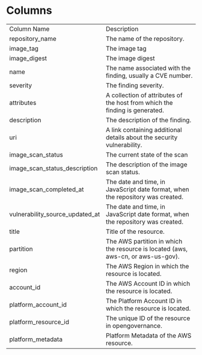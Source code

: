 # Columns  

<table>
	<tr><td>Column Name</td><td>Description</td></tr>
	<tr><td>repository_name</td><td>The name of the repository.</td></tr>
	<tr><td>image_tag</td><td>The image tag</td></tr>
	<tr><td>image_digest</td><td>The image digest</td></tr>
	<tr><td>name</td><td>The name associated with the finding, usually a CVE number.</td></tr>
	<tr><td>severity</td><td>The finding severity.</td></tr>
	<tr><td>attributes</td><td>A collection of attributes of the host from which the finding is generated.</td></tr>
	<tr><td>description</td><td>The description of the finding.</td></tr>
	<tr><td>uri</td><td>A link containing additional details about the security vulnerability.</td></tr>
	<tr><td>image_scan_status</td><td>The current state of the scan</td></tr>
	<tr><td>image_scan_status_description</td><td>The description of the image scan status.</td></tr>
	<tr><td>image_scan_completed_at</td><td>The date and time, in JavaScript date format, when the repository was created.</td></tr>
	<tr><td>vulnerability_source_updated_at</td><td>The date and time, in JavaScript date format, when the repository was created.</td></tr>
	<tr><td>title</td><td>Title of the resource.</td></tr>
	<tr><td>partition</td><td>The AWS partition in which the resource is located (aws, aws-cn, or aws-us-gov).</td></tr>
	<tr><td>region</td><td>The AWS Region in which the resource is located.</td></tr>
	<tr><td>account_id</td><td>The AWS Account ID in which the resource is located.</td></tr>
	<tr><td>platform_account_id</td><td>The Platform Account ID in which the resource is located.</td></tr>
	<tr><td>platform_resource_id</td><td>The unique ID of the resource in opengovernance.</td></tr>
	<tr><td>platform_metadata</td><td>Platform Metadata of the AWS resource.</td></tr>
</table>